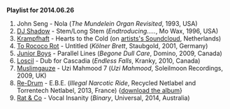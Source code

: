 **Playlist for 2014.06.26**

1. John Seng - Nola (_The Mundelein Organ Revisited_, 1993, USA)
1. [DJ Shadow](http://musicbrainz.org/artist/efa2c11a-1a35-4b60-bc1b-66d37de88511) - Stem/Long Stem (_Endtroducing....._, Mo Wax, 1996, USA)
1. [Krampfhaft](http://musicbrainz.org/artist/c72e5456-8408-4c1f-847f-e20d4dd5911c) - Hearts to the Cold (on [artists's Soundcloud](https://soundcloud.com/krampfhaft/heartstothecold), Netherlands)
1. [To Rococo Rot](http://musicbrainz.org/artist/3e7321b9-095c-4689-a086-eb75fa750157) - Untitled (_Kölner Brett_, Staubgold, 2001, Germany)
1. [Junior Boys](http://musicbrainz.org/artist/86a064f9-3ed4-4621-b29d-d05442c6b1ae) - Parallel Lines (_Begone Dull Care_, Domino, 2009, Canada)
1. [Loscil](http://musicbrainz.org/artist/4f2c565b-ac40-4678-ba61-4fcf3b97edbc) - Dub for Cascadia (_Endless Falls_, Kranky, 2010, Canada)
1. [Muslimgauze](http://musicbrainz.org/artist/06fc1189-d7cd-4344-b09a-51cd82cfefe5) - Uzi Mahmood 7 (_Uzi Mahmood_, Soleilmoon Recordings, 2009, UK)
1. [Re-Drum](http://musicbrainz.org/artist/b608097b-f72d-477a-bfa1-cda6d21bbee3) - E.B.E. (_Illegal Narcotic Ride_, Recycled Netlabel and Torrentech Netlabel, 2013, France) {[download the album](http://re-drum.bandcamp.com/album/illegal-narcotic-ride)}
1. [Rat & Co](http://musicbrainz.org/artist/cc244bb5-cfa9-4511-a6ea-67cafcfcd91d) - Vocal Insanity (_Binary_, Universal, 2014, Australia)

